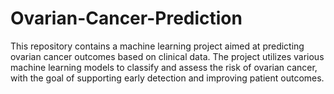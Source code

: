 # Ovarian-Cancer-Prediction
This repository contains a machine learning project aimed at predicting ovarian cancer outcomes based on clinical data. The project utilizes various machine learning models to classify and assess the risk of ovarian cancer, with the goal of supporting early detection and improving patient outcomes.
